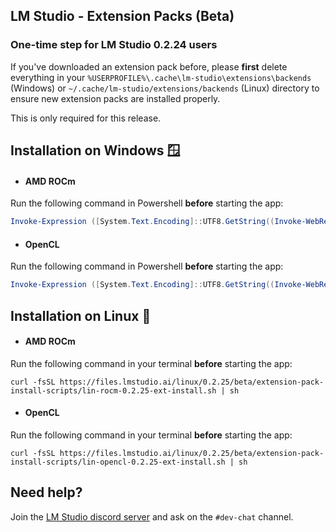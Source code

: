 ## LM Studio - Extension Packs (Beta)

### One-time step for LM Studio 0.2.24 users
If you've downloaded an extension pack before, please **first** delete everything in your `%USERPROFILE%\.cache\lm-studio\extensions\backends` (Windows) or `~/.cache/lm-studio/extensions/backends` (Linux) directory to ensure new extension packs are installed properly. 

This is only required for this release.

## Installation on Windows 🪟

- #### AMD ROCm
Run the following command in Powershell **before** starting the app:
```ps1
Invoke-Expression ([System.Text.Encoding]::UTF8.GetString((Invoke-WebRequest -Uri https://files.lmstudio.ai/windows/extension-pack-install-scripts/win-rocm-0.2.26-ext-install.ps1 -UseBasicParsing).Content))
```

- #### OpenCL
Run the following command in Powershell **before** starting the app:
```ps1
Invoke-Expression ([System.Text.Encoding]::UTF8.GetString((Invoke-WebRequest -Uri https://files.lmstudio.ai/win-opencl-ext-install.ps1 -UseBasicParsing).Content))
```

## Installation on Linux 🐧 

- #### AMD ROCm

Run the following command in your terminal **before** starting the app:
```shell
curl -fsSL https://files.lmstudio.ai/linux/0.2.25/beta/extension-pack-install-scripts/lin-rocm-0.2.25-ext-install.sh | sh
```
- #### OpenCL
Run the following command in your terminal **before** starting the app:

```shell
curl -fsSL https://files.lmstudio.ai/linux/0.2.25/beta/extension-pack-install-scripts/lin-opencl-0.2.25-ext-install.sh | sh
```

## Need help?
Join the [LM Studio discord server](https://discord.gg/pwQWNhmQTY) and ask on the `#dev-chat` channel.
